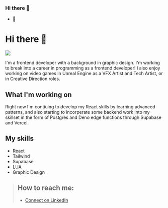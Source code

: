 ### Hi there 👋

- 🌱 

# Hi there 👋
![](https://komarev.com/ghpvc/?username=cgstvsn)

I'm a frontend developer with a background in graphic design. I'm working to break into a career in programming as a frontend developer! I also enjoy working on video games in Unreal Engine as a VFX Artist and Tech Artist, or in Creative Direction roles.

## What I'm working on
Right now I'm contiuing to develop my React skills by learning advanced patterns, and also starting to incorperate some backend work into my skillset in the form of Postgres and Deno edge functions through Supabase and Vercel.

## My skills
- React
- Tailwind
- Supabase
- LUA
- Graphic Design

> ## How to reach me:
> - [Connect on LinkedIn](https://www.linkedin.com/in/cgustavson/)
